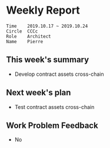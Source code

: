 # Weekly Report 

```
Time	2019.10.17 ~ 2019.10.24
Circle	CCCc
Role	Architect
Name	Pierre
```
## This week's summary

- Develop contract assets cross-chain

## Next week's plan

- Test contract assets cross-chain

## Work Problem Feedback

- No

